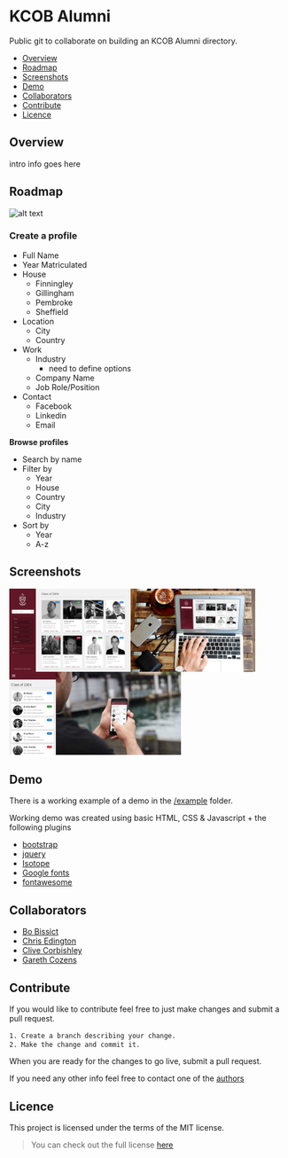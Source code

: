 # KCOB Alumni

Public git to collaborate on building an KCOB Alumni directory.

* [Overview](#overview)
* [Roadmap](#roadmap)
* [Screenshots](#screenshots)
* [Demo](#demo)
* [Collaborators](#collaborators)
* [Contribute](#contribute)
* [Licence](#licence)

## Overview

intro info goes here

## Roadmap

![alt text](https://img.shields.io/badge/version-0.01-brightgreen.svg "Logo Title Text 1")

### Create a profile

* Full Name
* Year Matriculated
* House
  * Finningley
  * Gillingham
  * Pembroke
  * Sheffield
* Location
  * City
  * Country
* Work
  * Industry
    * need to define options 
  * Company Name
  * Job Role/Position
* Contact
  * Facebook
  * Linkedin
  * Email
  
**Browse profiles**

* Search by name
* Filter by
  * Year
  * House
  * Country
  * City
  * Industry
* Sort by
  * Year
  * A-z
 
## Screenshots

<img align="left" src="/screenshots/desktop.jpg" height="150">
<img align="left" src="/screenshots/mockup_desktop.jpg" height="150">
<img align="left" src="/screenshots/mobile.jpg" height="150">
<img src="/screenshots/mockup_mobile.jpg" height="150">

## Demo

There is a working example of a demo in the [/example](/example) folder. 

Working demo was created using basic HTML, CSS & Javascript + the following plugins

* [bootstrap](http://getbootstrap.com/)
* [jquery](https://jquery.com/)
* [Isotope](http://isotope.metafizzy.co/)
* [Google fonts](https://www.google.com/fonts)
* [fontawesome](fontawesome.io)

## Collaborators

* [Bo Bissict](https://github.com/bobissict/)
* [Chris Edington](https://github.com/chriscapetown)
* [Clive Corbishley](https://github.com/clivecorbishley)
* [Gareth Cozens](https://github.com/cloudratha)

## Contribute

If you would like to contribute feel free to just make changes and submit a pull request.

```
1. Create a branch describing your change. 
2. Make the change and commit it.
```

When you are ready for the changes to go live, submit a pull request.

If you need any other info feel free to contact one of the [authors](#collaborators) 


## Licence

This project is licensed under the terms of the MIT license.

> You can check out the full license [here](LICENCE.md)
